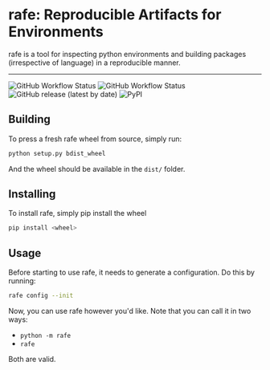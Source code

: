 # rafe: Reproducible Artifacts for Environments

rafe is a tool for inspecting python environments and building packages (irrespective of language) in a reproducible manner.

-----------------------------------------------------------
![GitHub Workflow Status](https://img.shields.io/github/actions/workflow/status/Quansight/rafe/build-package.yml?label=Build&logo=github&style=for-the-badge)
![GitHub Workflow Status](https://img.shields.io/github/actions/workflow/status/Quansight/rafe/publish-to-pypi.yml?label=Publish&logo=github&style=for-the-badge)<br>
![GitHub release (latest by date)](https://img.shields.io/github/v/release/Quansight/rafe?logo=github&style=for-the-badge)
![PyPI](https://img.shields.io/pypi/v/rafe?logo=pypi&style=for-the-badge)

## Building

To press a fresh rafe wheel from source, simply run:

```bash
python setup.py bdist_wheel
```

And the wheel should be available in the `dist/` folder.

## Installing

To install rafe, simply pip install the wheel 

```bash
pip install <wheel>
```

## Usage

Before starting to use rafe, it needs to generate a configuration. Do this by running:

```bash
rafe config --init
```

Now, you can use rafe however you'd like. Note that you can call it in two ways:

* `python -m rafe`
* `rafe`

Both are valid. 
